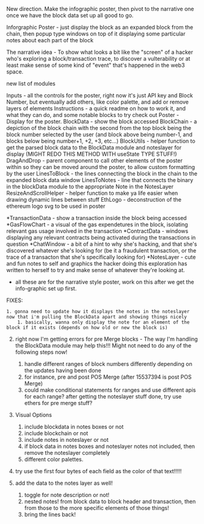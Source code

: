New direction. Make the infographic poster, then pivot to the narrative one once we have the block data set up all good to go.

Inforgraphic Poster - just display the block as an expanded block from the chain, then popup type windows on top of it displaying some particular notes about each part of the block

The narrative idea - To show what looks a bit like the "screen" of a hacker who's exploring a block/transaction trace, to discover a vulterability or at least make sense of some kind of "event" that's happened in the web3 space.

new list of modules

Inputs - all the controls for the poster, right now it's just API key and Block Number, but eventually add others, like color palette, and add or remove layers of elements
Instructions - a quick readme on how to work it, and what they can do, and some notable blocks to try check out
Poster - Display for the poster.
BlockData - show the block accessed
BlockChain - a depiction of the block chain with the second from the top block being the block number selected by the user (and block above being number-1, and blocks below being number+1, +2, +3, etc...)
BlockUtils - helper function to get the parsed block data to the BlockData module and noteslayer for display (MIGHT REDO THIS METHOD WITH useState TYPE STUFF!)
DragAndDrop - parent component to call other elements of the poster within so they can be moved around the poster, to allow custom formatting by the user
LinesToBlock - the lines connecting the block in the chain to the expanded block data window
LinesToNotes - line that connects the binary in the blockData module to the appropriate Note in the NotesLayer
ResizeAndScrollHelper - helper function to make ya life easier when drawing dynamic lines between stuff
EthLogo - deconstruction of the ethereum logo svg to be used in poster

*TransactionData - show a transaction inside the block being accessed
*GasFlowChart - a visual of the gas expendetures in the block, isolating relevant gas usage involved in the transaction
*ContractData - windows displaying any relevant contracts being activated during the transactions in question
*ChatWindow - a bit of a hint to why she's hacking, and that she's discovered whatever she's looking for (be it a fraudulent transaction, or the trace of a transacton that she's specifically looking for)
*NotesLayer - cute and fun notes to self and graphics the hacker doing this exploration has written to herself to try and make sense of whatever they're looking at.
* all these are for the narrative style poster, work on this after we get the info-graphic set up first.

FIXES:

    1. gonna need to update how it displays the notes in the noteslayer now that i'm pulling the BlockData apart and showing things nicely
        1. basically, wanna only display the note for an element of the block if it exists (depends on how old or new the block is)


2. right now I'm getting errors for pre Merge blocks - The way I'm handling the BlockData module may help this!!! Might not need to do any of the following steps now!
    1. handle different ranges of block numbers differently depending on the updates having been done
    2. for instance, pre and post POS Merge (after 15537394 is post POS Merge)
    3. could make conditional statements for ranges and use different apis for each range? after getting the noteslayer stuff done, try use ethers for pre merge stuff?
3. Visual Options
    1. include blockdata in notes boxes or not
    2. include blockchain or not
    3. include notes in noteslayer or not
    4. if block data in notes boxes and noteslayer notes not included, then remove the noteslayer completely
    5. different color palettes.

4. try use the first four bytes of each field as the color of that text!!!!!
5. add the data to the notes layer as well!
    1. toggle for note description or not!
    2. nested notes! from block data to block header and transaction, then from those to the more specific elements of those things!
    3. bring the lines back!